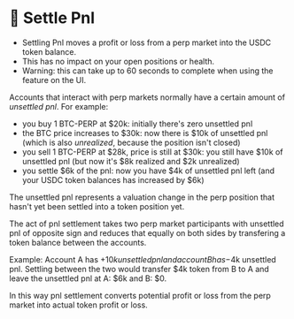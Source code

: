 # 🤝 Settle Pnl

* Settling Pnl moves a profit or loss from a perp market into the USDC token balance.
* This has no impact on your open positions or health.
* Warning: this can take up to 60 seconds to complete when using the feature on the UI.

Accounts that interact with perp markets normally have a certain amount of _unsettled pnl_. For example:

* you buy 1 BTC-PERP at $20k: initially there's zero unsettled pnl
* the BTC price increases to $30k: now there is $10k of unsettled pnl (which is also _unrealized_, because the position isn't closed)
* you sell 1 BTC-PERP at $28k, price is still at $30k: you still have $10k of unsettled pnl (but now it's $8k realized and $2k unrealized)
* you settle $6k of the pnl: now you have $4k of unsettled pnl left (and your USDC token balances has increased by $6k)

The unsettled pnl represents a valuation change in the perp position that hasn't yet been settled into a token position yet.

The act of pnl settlement takes two perp market participants with unsettled pnl of opposite sign and reduces that equally on both sides by transfering a token balance between the accounts.

Example: Account A has +$10k unsettled pnl and account B has -$4k unsettled pnl. Settling between the two would transfer $4k token from B to A and leave the unsettled pnl at A: $6k and B: $0.

In this way pnl settlement converts potential profit or loss from the perp market into actual token profit or loss.
